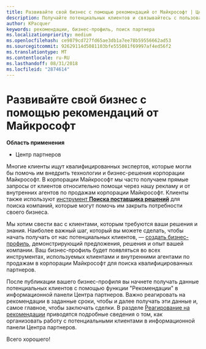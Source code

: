 ```yaml
---
title: Развивайте свой бизнес с помощью рекомендаций от Майкрософт | Центр партнеров
description: Получайте потенциальных клиентов и связывайтесь с пользователями, которым нужна помощь в реализации продуктов и решений Майкрософт.
author: KPacquer
keywords: рекомендации, бизнес-профиль, поиск партнера
ms.localizationpriority: medium
ms.openlocfilehash: ce9879cd727fd65ae3db1a7ee78b59556662ad53
ms.sourcegitcommit: 92629114d5081103bfe555081f69997af4ed56f2
ms.translationtype: MT
ms.contentlocale: ru-RU
ms.lasthandoff: 08/31/2018
ms.locfileid: "2874614"
---
```

<!-- FWLink:  https://go.microsoft.com/fwlink/?linkid=849775 (top of page) -->

# <a name="grow-your-business-with-referrals-from-microsoft"></a>Развивайте свой бизнес с помощью рекомендаций от Майкрософт

**Область применения**

-  Центр партнеров

Многие клиенты ищут квалифицированных экспертов, которые могли бы помочь им внедрить технологии и бизнес-решения корпорации Майкрософт. В корпорации Майкрософт мы часто получаем прямые запросы от клиентов относительно помощи через нашу рекламу и от внутренних агентов по продажам корпорации Майкрософт. Клиенты также используют [инструмент **Поиска поставщика решений**](https://www.microsoft.com/solution-providers/search) для поиска компаний, которые могут помочь им закрыть потребности своего бизнеса. 

Мы хотим свести вас с клиентами, которым требуются ваши решения и знания. Наиболее важный шаг, который вы можете сделать, чтобы начать получать от нас потенциальных клиентов, — [создать бизнес-профиль](create-a-marketing-profile.md), демонстрирующий предложения, решения и опыт вашей компании. Ваш бизнес-профиль будет появляться во всех инструментах, используемых клиентами и внутренними агентами по продажам в корпорации Майкрософт для поиска квалифицированных партнеров. 

 После публикации вашего бизнес-профиля вы начнете получать данные потенциальных клиентов с помощью функции "Рекомендации" в информационной панели Центра партнеров. Важно реагировать на рекомендации в заданные сроки, чтобы и далее получать эти данные и, самое главное, чтобы заключать сделки. В разделе [Реагирование на рекомендации](responding-to-referrals.md) приводятся подробные сведения о том, как организовать работу с потенциальными клиентами в информационной панели Центра партнеров.  

Всего хорошего!

<!-- 
*  [Analyze your business profile](analyze-your-marketing-profile.md) Regularly review and optimize your business profile to make sure you’re getting in front of your target customers.
-->
